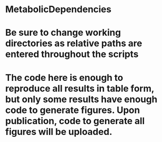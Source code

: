 # MetabolicDependencies
# Be sure to change working directories as relative paths are entered throughout the scripts
# The code here is enough to reproduce all results in table form, but only some results have enough code to generate figures. Upon publication, code to generate all figures will be uploaded.
